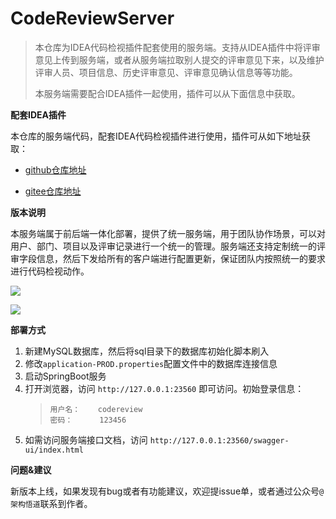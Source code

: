 # CodeReviewServer

>
> 本仓库为IDEA代码检视插件配套使用的服务端。支持从IDEA插件中将评审意见上传到服务端，或者从服务端拉取别人提交的评审意见下来，以及维护评审人员、项目信息、历史评审意见、评审意见确认信息等等功能。
> 
> 本服务端需要配合IDEA插件一起使用，插件可以从下面信息中获取。
> 

**配套IDEA插件**

本仓库的服务端代码，配套IDEA代码检视插件进行使用，插件可从如下地址获取：

- [github仓库地址](https://github.com/veezean/IntellijIDEA-CodeReview-Plugin)

- [gitee仓库地址](https://gitee.com/veezean/IntellijIDEA-CodeReview-Plugin)

**版本说明**

本服务端属于前后端一体化部署，提供了统一服务端，用于团队协作场景，可以对用户、部门、项目以及评审记录进行一个统一的管理。服务端还支持定制统一的评审字段信息，然后下发给所有的客户端进行配置更新，保证团队内按照统一的要求进行代码检视动作。

![](https://pics.codingcoder.cn/pics/202303122311867.png)

![](https://pics.codingcoder.cn/pics/202303122311188.png)

**部署方式**

1. 新建MySQL数据库，然后将sql目录下的数据库初始化脚本刷入
2. 修改`application-PROD.properties`配置文件中的数据库连接信息
3. 启动SpringBoot服务
4. 打开浏览器，访问 `http://127.0.0.1:23560` 即可访问。初始登录信息：
    >     用户名：    codereview
    >     密码：      123456
5. 如需访问服务端接口文档，访问 `http://127.0.0.1:23560/swagger-ui/index.html`

**问题&建议**

新版本上线，如果发现有bug或者有功能建议，欢迎提issue单，或者通过公众号`@架构悟道`联系到作者。
